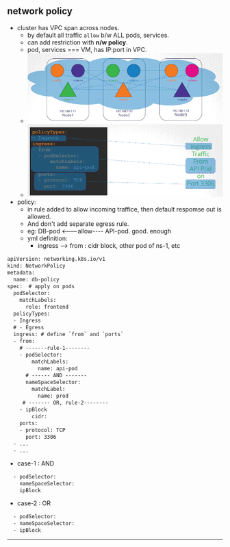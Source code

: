 ## network policy
- cluster has VPC span across nodes.
    - by default all traffic `allow` b/w ALL pods, services.
    - can add restriction with **n/w policy**.
    - pod, services  === VM, has IP:port in VPC.
    - ![img.png](../99_img/07/policy/img.png)
    - ![img_1.png](../99_img/07/policy/img_1.png)
- policy:
    - in rule added to allow incoming traffice, then default respomse out is allowed.
    - And don't add separate egress rule.
    - eg: DB-pod <---allow---- API-pod. good. enough
    - yml definition:
      - ingress --> from : cidr block, other pod of ns-1, etc
```
apiVersion: networking.k8s.io/v1
kind: NetworkPolicy
metadata:
  name: db-policy
spec:  # apply on pods
  podSelector:
    matchLabels:
      role: frontend  
  policyTypes:
  - Ingress
  # - Egress
  ingress: # define `from` and `ports`
  - from:
    # -------rule-1--------
    - podSelector:  
        matchLabels:
          name: api-pod
      # ------ AND -------    
      nameSpaceSelector:
        matchLabel:
          name: prod 
     # ------- OR, rule-2--------    
    - ipBlock
        cidr:             
    ports:
    - protocol: TCP
      port: 3306
  - ...
  - ...
```
- case-1 : AND
```
  - podSelector:
    nameSpaceSelector:
    ipBlock
```

- case-2 : OR
```
  - podSelector:
  - nameSpaceSelector:
  - ipBlock
```

---
